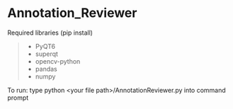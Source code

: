 # Annotation_Reviewer
Required libraries (pip install)
> - PyQT6
> - superqt
> - opencv-python
> - pandas 
> - numpy
  
To run: type python \<your file path\>/AnnotationReviewer.py into command prompt
